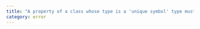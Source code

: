 ```yaml
---
title: "A property of a class whose type is a 'unique symbol' type must be both 'static' and 'readonly'."
category: error
---
```

